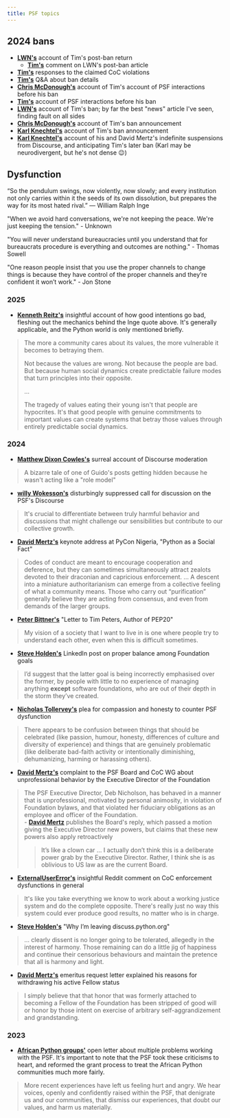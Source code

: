 ```yaml
---
title: PSF topics
---
```


## 2024 bans

- [**LWN's**](https://lwn.net/SubscriberLink/1002340/0f6e04d38cf6576a) account of Tim's post-ban return
    - [**Tim's**](https://lwn.net/Articles/1004313/) comment on LWN's post-ban article
- [**Tim's**](crimes) responses to the claimed CoC violations
- [**Tim's**](ban_qa) Q&A about ban details
- [**Chris McDonough's**](https://chrismcdonough.substack.com/p/ban-transparency-from-tim-peters) account of Tim's account of PSF interactions before his ban
- [**Tim's**](ban) account of PSF interactions before his ban
- [**LWN's**](https://lwn.net/Articles/988894/) account of Tim's ban; by far the best "news" article I've seen, finding fault on all sides
- [**Chris McDonough's**](https://chrismcdonough.substack.com/p/the-shameful-defenestration-of-tim) account of Tim's ban announcement
- [**Karl Knechtel's**](https://zahlman.github.io/politics/the-psf/2024/08/10/open-letter-psf-coc-wg-addendum-1-tim-peters.html) account of Tim's ban announcement
- [**Karl Knechtel's**](https://zahlman.github.io/politics/the-psf/2024/07/31/an-open-letter-to-the-psf-coc-wg.html) account of his and David Mertz's indefinite suspensions from Discourse, and anticipating Tim's later ban (Karl may be neurodivergent, but he's not dense :wink:)

## Dysfunction

“So the pendulum swings, now violently, now slowly; and every institution not only carries within it the seeds of its own dissolution, but prepares the way for its most hated rival.” —  William Ralph Inge

"When we avoid hard conversations, we're not keeping the peace. We're just keeping the tension." - Unknown

"You will never understand bureaucracies until you understand that for bureaucrats procedure is everything and outcomes are nothing." - Thomas Sowell

"One reason people insist that you use the proper channels to change things is because they have control of the proper channels and they’re confident it won’t work." - Jon Stone

### 2025
- [**Kenneth Reitz's**](https://kennethreitz.org/essays/2025-08-25-when-values-eat-their-young) insightful account of how good intentions go bad, fleshing out the mechanics behind the Inge quote above. It's generally applicable, and the Python world is only mentioned briefly.
> The more a community cares about its values, the more vulnerable it becomes to betraying them.
>
> Not because the values are wrong. Not because the people are bad. But because human social dynamics create predictable failure modes that turn principles into their opposite.
> 
> ...
> 
> The tragedy of values eating their young isn't that people are hypocrites. It's that good people with genuine commitments to important values can create systems that betray those values through entirely predictable social dynamics.

### 2024
- [**Matthew Dixon Cowles's**](ghide) surreal account of Discourse moderation
> A bizarre tale of one of Guido's posts getting hidden because he wasn't acting like a "role model"
- [**willy Wokesson's**](censored) disturbingly suppressed call for discussion on the PSF's Discourse
> It's crucial to differentiate between truly harmful behavior and discussions that might challenge our sensibilities but contribute to our collective growth.
- [**David Mertz's**](https://www.youtube.com/watch?v=TOB1CEaZcDk) keynote address at PyCon Nigeria, "Python as a Social Fact"
> Codes of conduct are meant to encourage cooperation and deference, but they can sometimes simultaneously attract zealots devoted to their draconian and capricious enforcement. ... A descent into a miniature authoritarianism can emerge from a collective feeling of what a community means. Those who carry out “purification” generally believe they are acting from consensus, and even from demands of the larger groups.
- [**Peter Bittner's**](https://painless.software/letter-to-tim-peters-author-of-pep20) "Letter to Tim Peters, Author of PEP20"
>  My vision of a society that I want to live in is one where people try to understand each other, even when this is difficult sometimes. 
- [**Steve Holden's**](https://www.linkedin.com/posts/holdenweb_psf-coc-banishment-activity-7248238831806595072-sPbY) LinkedIn post on proper balance among Foundation goals
> I’d suggest that the latter goal is being incorrectly emphasised over the former, by people with little to no experience of managing anything **except** software foundations, who are out of their depth in the storm they’ve created.
- [**Nicholas Tollervey's**](https://ntoll.org/article/psf-woe) plea for compassion and honesty to counter PSF dysfunction
> There appears to be confusion between things that should be celebrated (like passion, humour, honesty, differences of culture and diversity of experience) and things that are genuinely problematic (like deliberate bad-faith activity or intentionally diminishing, dehumanizing, harming or harassing others).
- [**David Mertz's**](https://gnosis.cx/publish/ED-CoC-complaint) complaint to the PSF Board and CoC WG about unprofessional behavior by the Executive Director of the Foundation
> The PSF Executive Director, Deb Nicholson, has behaved in a manner that is unprofessional, motivated by personal animosity, in violation of Foundation bylaws, and that violated her fiduciary obligations as an employee and officer of the Foundation.<br>
    - [**David Mertz**](https://gnosis.cx/publish/Board-of-Fools) publishes the Board's reply, which passed a motion giving the Executive Director new powers, but claims that these new powers also apply retroactively
>> It’s like a clown car ... I actually don’t think this is a deliberate power grab by the Executive Director. Rather, I think she is as oblivious to US law as are the current Board.
- [**ExternalUserError's**](https://old.reddit.com/r/Python/comments/1ftbjt8/ban_transparency_from_tim_peters/lpsp3xa/) insightful Reddit comment on CoC enforcement dysfunctions in general
>  It's like you take everything we know to work about a working justice system and do the complete opposite.
> There's really just no way this system could ever produce good results, no matter who is in charge.
- [**Steve Holden's**](https://discuss.python.org/t/why-im-leaving-discuss-python-org/58093) "Why I’m leaving discuss.python.org"
> ... clearly dissent is no longer going to be tolerated, allegedly in the interest of harmony. Those remaining can do a little jig of happiness and continue their censorious behaviours and maintain the pretence that all is harmony and light.
- [**David Mertz's**](https://gnosis.cx/publish/Emeritus) emeritus request letter explained his reasons for withdrawing his active Fellow status
> I simply believe that that honor that was formerly attached to becoming a Fellow of the Foundation has been stripped of good will or honor by those intent on exercise of arbitrary self-aggrandizement and grandstanding.

### 2023

- [**African Python groups'**](https://pythonafrica.blogspot.com/2023/12/an-open-letter-to-python-software_5.html) open letter about multiple problems working with the PSF. It's important to note that the PSF took these criticisms to heart, and reformed the grant process to treat the African Python communities much more fairly.
> More recent experiences have left us feeling hurt and angry. We hear voices, openly and confidently raised within the PSF, that denigrate us and our communities, that dismiss our experiences, that doubt our values, and harm us materially.
